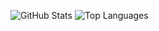 ![GitHub Stats](https://github-readme-stats.vercel.app/api?username=jordan231111&show_icons=true&theme=transparent&include_all_commits=true&count_private=true&show_owner=true&include_orgs=true)
![Top Languages](https://github-readme-stats.vercel.app/api/top-langs/?username=Jordan231111&layout=compact&theme=transparent)


